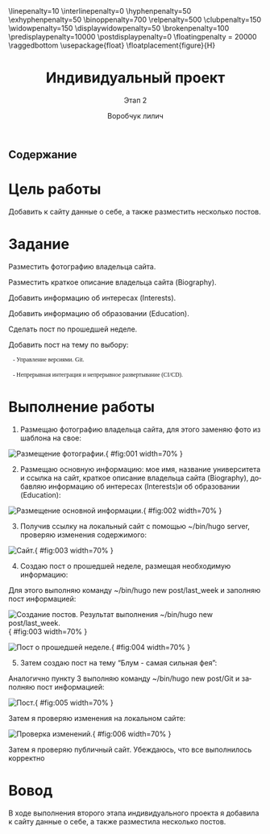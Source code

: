 ﻿---
# Front matter
lang: ru-RU
title: "Индивидуальный проект"
subtitle: "Этап 2"
author: "Воробчук лилич"

# Formatting
toc-title: "Содержание"
toc: true # Table of contents
toc_depth: 2
fontsize: 12pt
linestretch: 1.5
papersize: a4paper
documentclass: scrreprt
polyglossia-lang: russian
polyglossia-otherlangs: english
mainfont: PT Serif
romanfont: PT Serif
sansfont: PT Sans
monofont: PT Mono
mainfontoptions: Ligatures=TeX
romanfontoptions: Ligatures=TeX
sansfontoptions: Ligatures=TeX,Scale=MatchLowercase
monofontoptions: Scale=MatchLowercase
indent: true
pdf-engine: lualatex
header-includes:
  - \linepenalty=10 # the penalty added to the badness of each line within a paragraph (no associated penalty node) Increasing the value makes tex try to have fewer lines in the paragraph.
  - \interlinepenalty=0 # value of the penalty (node) added after each line of a paragraph.
  - \hyphenpenalty=50 # the penalty for line breaking at an automatically inserted hyphen
  - \exhyphenpenalty=50 # the penalty for line breaking at an explicit hyphen
  - \binoppenalty=700 # the penalty for breaking a line at a binary operator
  - \relpenalty=500 # the penalty for breaking a line at a relation
  - \clubpenalty=150 # extra penalty for breaking after first line of a paragraph
  - \widowpenalty=150 # extra penalty for breaking before last line of a paragraph
  - \displaywidowpenalty=50 # extra penalty for breaking before last line before a display math
  - \brokenpenalty=100 # extra penalty for page breaking after a hyphenated line
  - \predisplaypenalty=10000 # penalty for breaking before a display
  - \postdisplaypenalty=0 # penalty for breaking after a display
  - \floatingpenalty = 20000 # penalty for splitting an insertion (can only be split footnote in standard LaTeX)
  - \raggedbottom # or \flushbottom
  - \usepackage{float} # keep figures where there are in the text
  - \floatplacement{figure}{H} # keep figures where there are in the text
---

# Цель работы

Добавить к сайту данные о себе, а также разместить несколько постов.

# Задание


Разместить фотографию владельца сайта.

Разместить краткое описание владельца сайта (Biography).

Добавить информацию об интересах (Interests).

Добавить информацию об образовании (Education).

Сделать пост по прошедшей неделе.

Добавить пост на тему по выбору:

       - Управление версиями. Git.
       
       - Непрерывная интеграция и непрерывное развертывание (CI/CD).
       
# Выполнение работы

1. Размещаю фотографию владельца сайта, для этого заменяю фото из шаблона на свое:

![Размещение фотографии.](image/1.jpg){ #fig:001 width=70% }

2. Размещаю основную информацию: мое имя, название университета и ссылка на сайт, краткое описание владельца сайта (Biography), добавляю информацию об интересах (Interests)и об образовании (Education):

![Размещение основной информации.](image/2.jpg){ #fig:002 width=70% }

3. Получив ссылку на локальный сайт с помощью ~/bin/hugo server, проверяю изменения содержимого:

![Сайт.](image/3.jpg){ #fig:003 width=70% }

4. Создаю пост о прошедшей неделе, размещая необходимую информацию:

Для этого выполняю команду ~/bin/hugo new post/last_week и заполняю пост информацией:

![Создание постов. Результат выполнения ~/bin/hugo new post/last_week.](image/4.jpg){ #fig:003 width=70% }

![Пост о прошедшей неделе.](image/5.jpg){ #fig:004 width=70% }

5. Затем создаю пост на тему “Блум - самая сильная фея”:

Аналогично пункту 3 выполняю команду ~/bin/hugo new post/Git и заполняю пост информацией:

![ Пост.](image/6.jpg){ #fig:005 width=70% }

Затем я проверяю изменения на локальном сайте:

![Проверка изменений.](image/7.jpg){ #fig:006 width=70% }

Затем я проверяю публичный сайт. Убеждаюсь, что все выполнилось корректно

# Вoвод

В ходе выполнения второго этапа индивидуального проекта я добавила к сайту данные о себе, а также разместила несколько постов. 
